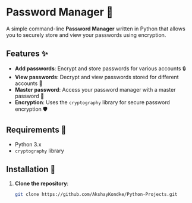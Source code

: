 # Password Manager 🔐

A simple command-line **Password Manager** written in Python that allows you to securely store and view your passwords using encryption. 

## Features ✨

- **Add passwords**: Encrypt and store passwords for various accounts 🔒
- **View passwords**: Decrypt and view passwords stored for different accounts 👀
- **Master password**: Access your password manager with a master password 🔑
- **Encryption**: Uses the `cryptography` library for secure password encryption 🛡️

## Requirements 📝

- Python 3.x
- `cryptography` library

## Installation 🚀

1. **Clone the repository**:
   ```bash
   git clone https://github.com/AkshayKondke/Python-Projects.git
